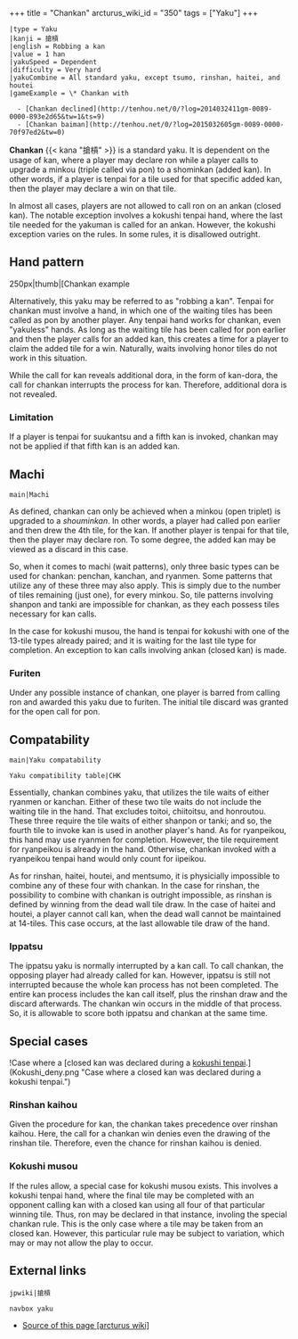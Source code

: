 +++
title = "Chankan"
arcturus_wiki_id = "350"
tags = ["Yaku"]
+++

```yaku
|type = Yaku
|kanji = 搶槓
|english = Robbing a kan
|value = 1 han
|yakuSpeed = Dependent
|difficulty = Very hard
|yakuCombine = All standard yaku, except tsumo, rinshan, haitei, and houtei
|gameExample = \* Chankan with

  - [Chankan declined](http://tenhou.net/0/?log=2014032411gm-0089-0000-893e2d65&tw=1&ts=9)
  - [Chankan baiman](http://tenhou.net/0/?log=2015032605gm-0089-0000-70f97ed2&tw=0)

```

**Chankan** {{< kana "搶槓" >}} is a standard yaku. It is dependent on the usage of kan, where a
player may declare ron while a player calls to upgrade a minkou (triple called via pon) to a
shominkan (added kan). In other words, if a player is tenpai for a tile used for that specific added
kan, then the player may declare a win on that tile.

In almost all cases, players are not allowed to call ron on an ankan (closed kan). The notable
exception involves a kokushi tenpai hand, where the last tile needed for the yakuman is called for
an ankan. However, the kokushi exception varies on the rules. In some rules, it is disallowed
outright.

## Hand pattern

250px|thumb|[Chankan example

Alternatively, this yaku may be referred to as "robbing a kan". Tenpai for chankan must involve a
hand, in which one of the waiting tiles has been called as pon by another player. Any tenpai hand
works for chankan, even "yakuless" hands. As long as the waiting tile has been called for pon
earlier and then the player calls for an added kan, this creates a time for a player to claim the
added tile for a win. Naturally, waits involving honor tiles do not work in this situation.

While the call for kan reveals additional dora, in the form of kan-dora, the call for chankan
interrupts the process for kan. Therefore, additional dora is not revealed.

### Limitation

If a player is tenpai for suukantsu and a fifth kan is invoked, chankan may not be applied if that
fifth kan is an added kan.

## Machi

`main|Machi`

As defined, chankan can only be achieved when a minkou (open triplet) is upgraded to a _shouminkan_.
In other words, a player had called pon earlier and then drew the 4th tile, for the kan. If another
player is tenpai for that tile, then the player may declare ron. To some degree, the added kan may
be viewed as a discard in this case.

So, when it comes to machi (wait patterns), only three basic types can be used for chankan: penchan,
kanchan, and ryanmen. Some patterns that utilize any of these three may also apply. This is simply
due to the number of tiles remaining (just one), for every minkou. So, tile patterns involving
shanpon and tanki are impossible for chankan, as they each possess tiles necessary for kan calls.

In the case for kokushi musou, the hand is tenpai for kokushi with one of the 13-tile types already
paired; and it is waiting for the last tile type for completion. An exception to kan calls involving
ankan (closed kan) is made.

### Furiten

Under any possible instance of chankan, one player is barred from calling ron and awarded this yaku
due to furiten. The initial tile discard was granted for the open call for pon.

## Compatability

`main|Yaku compatability`

`Yaku compatibility table|CHK`

Essentially, chankan combines yaku, that utilizes the tile waits of either ryanmen or kanchan.
Either of these two tile waits do not include the waiting tile in the hand. That excludes toitoi,
chiitoitsu, and honroutou. These three require the tile waits of either shanpon or tanki; and so,
the fourth tile to invoke kan is used in another player's hand. As for ryanpeikou, this hand may use
ryanmen for completion. However, the tile requirement for ryanpeikou is already in the hand.
Otherwise, chankan invoked with a ryanpeikou tenpai hand would only count for iipeikou.

As for rinshan, haitei, houtei, and mentsumo, it is physicially impossible to combine any of these
four with chankan. In the case for rinshan, the possibility to combine with chankan is outright
impossible, as rinshan is defined by winning from the dead wall tile draw. In the case of haitei and
houtei, a player cannot call kan, when the dead wall cannot be maintained at 14-tiles. This case
occurs, at the last allowable tile draw of the hand.

### Ippatsu

The ippatsu yaku is normally interrupted by a kan call. To call chankan, the opposing player had
already called for kan. However, ippatsu is still not interrupted because the whole kan process has
not been completed. The entire kan process includes the kan call itself, plus the rinshan draw and
the discard afterwards. The chankan win occurs in the middle of that process. So, it is allowable to
score both ippatsu and chankan at the same time.

## Special cases

!Case where a
[closed kan was declared during a [kokushi tenpai](http://tenhou.net/0/?log=2018041311gm-000b-7447-e286a4e6&tw=2&ts=6).](Kokushi_deny.png "Case where a closed kan was declared during a kokushi tenpai.")

### Rinshan kaihou

Given the procedure for kan, the chankan takes precedence over rinshan kaihou. Here, the call for a
chankan win denies even the drawing of the rinshan tile. Therefore, even the chance for rinshan
kaihou is denied.

### Kokushi musou

If the rules allow, a special case for kokushi musou exists. This involves a kokushi tenpai hand,
where the final tile may be completed with an opponent calling kan with a closed kan using all four
of that particular winning tile. Thus, ron may be declared in that instance, involing the special
chankan rule. This is the only case where a tile may be taken from an closed kan. However, this
particular rule may be subject to variation, which may or may not allow the play to occur.

## External links

`jpwiki|搶槓`

`navbox yaku`

- [Source of this page [arcturus wiki]](http://arcturus.su/wiki/Chankan)
